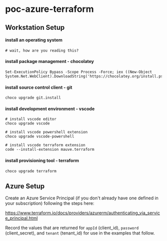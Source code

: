 # poc-azure-terraform

## Workstation Setup

#### install an operating system
```
# wait, how are you reading this?
```

#### install package management - chocolatey
```
Set-ExecutionPolicy Bypass -Scope Process -Force; iex ((New-Object System.Net.WebClient).DownloadString('https://chocolatey.org/install.ps1'))
```

#### install source control client - git
```
choco upgrade git.install
```

#### install development environment - vscode
```
# install vscode editor
choco upgrade vscode

# install vscode powershell extension
choco upgrade vscode-powershell

# install vscode terraform extension
code --install-extension mauve.terraform
```

#### install provisioning tool - terraform
```
choco upgrade terraform
```

## Azure Setup
Create an Azure Service Principal (if you don't already have one defined in your subscription) following the steps here:

https://www.terraform.io/docs/providers/azurerm/authenticating_via_service_principal.html

Record the values that are returned for `appId` (client_id), `password` (client_secret), and `tenant` (tenant_id) for use in the examples that follow.